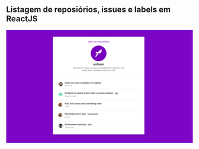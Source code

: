 ## Listagem de reposiórios, issues e labels em ReactJS

![Github projects](./src/assets/githubprojects.png)
